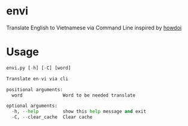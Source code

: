 # envi
Translate English to Vietnamese via Command Line inspired by [howdoi](https://github.com/gleitz/howdoi)

# Usage
```python
envi.py [-h] [-C] [word]

Translate en-vi via cli

positional arguments:
  word               Word to be needed translate

optional arguments:
  -h, --help         show this help message and exit
  -C, --clear_cache  Clear cache
```
